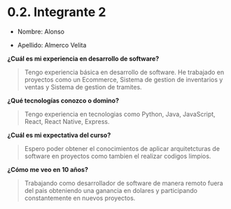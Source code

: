 # 0.2. Integrante 2

- Nombre: Alonso

- Apellido: Almerco Velita

**¿Cuál es mi experiencia en desarrollo de software?**
> Tengo experiencia básica en desarrollo de software. He trabajado en proyectos como un Ecommerce, Sistema de gestion de inventarios y ventas y Sistema de gestion de tramites.

**¿Qué tecnologías conozco o domino?**
>Tengo experiencia en tecnologias como Python, Java, JavaScript, React, React Native, Express.

**¿Cuál es mi expectativa del curso?**
>Espero poder obtener el conocimientos de aplicar arquitetcturas de software en proyectos como tambien el realizar codigos limpios.

**¿Cómo me veo en 10 años?**
>Trabajando como desarrollador de software de manera remoto fuera del pais obteniendo una ganancia en dolares y participando constantemente en nuevos proyectos.


